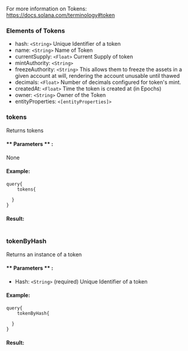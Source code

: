 For more information on Tokens: https://docs.solana.com/terminology#token

### Elements of Tokens
* hash: `<String>` Unique Identifier of a token
* name: `<String>` Name of Token
* currentSupply: `<Float>` Current Supply of token
* mintAuthority: `<String>` 
* freezeAuthority: `<String>`  This allows them to freeze the assets in a given account at will, rendering the account unusable until thawed
* decimals: `<Float>` Number of decimals configured for token's mint.
* createdAt: `<Float>` Time the token is created at (in Epochs)
* owner: `<String>` Owner of the Token
* entityProperties: `<[entityProperties]>`  



### tokens
Returns tokens


#### ** Parameters ** : 

None

#### Example:
```
query{
	tokens{
  
  }
}
```

#### Result:
```

```

### tokenByHash
Returns an instance of a token


#### ** Parameters ** : 
* Hash: `<String>` (required) Unique Identifier of a token


#### Example:
```
query{
	tokenByHash{
  
  }
}
```

#### Result:
```

```
